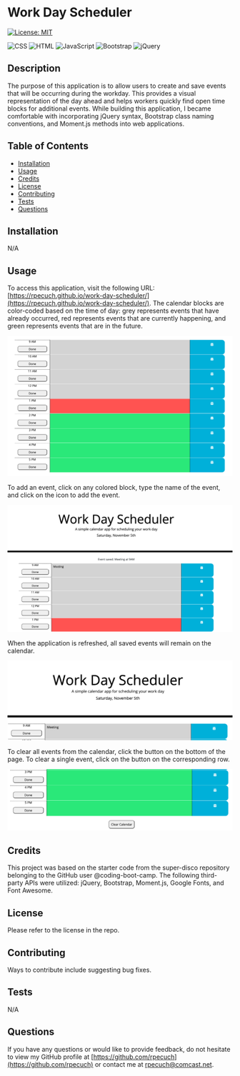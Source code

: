 # Work Day Scheduler

[![License: MIT](https://img.shields.io/badge/License-MIT-yellow.svg)](https://opensource.org/licenses/MIT)

![CSS](https://img.shields.io/badge/CSS3-1572B6?style=for-the-badge&logo=css3&logoColor=white)
![HTML](https://img.shields.io/badge/HTML5-E34F26?style=for-the-badge&logo=html5&logoColor=white)
![JavaScript](https://img.shields.io/badge/JavaScript-323330?style=for-the-badge&logo=javascript&logoColor=F7DF1E)
![Bootstrap](https://img.shields.io/badge/Bootstrap-563D7C?style=for-the-badge&logo=bootstrap&logoColor=white)
![jQuery](https://img.shields.io/badge/jQuery-0769AD?style=for-the-badge&logo=jquery&logoColor=white)

## Description

The purpose of this application is to allow users to create and save events that will be occurring during the workday. This provides a visual representation of the day ahead and helps workers quickly find open time blocks for additional events. While building this application, I became comfortable with incorporating jQuery syntax, Bootstrap class naming conventions, and Moment.js methods into web applications.

## Table of Contents

  - [Installation](#installation)
  - [Usage](#usage)
  - [Credits](#credits)
  - [License](#license)
  - [Contributing](#contributing)
  - [Tests](#tests)
  - [Questions](#questions)

## Installation

N/A

## Usage

To access this application, visit the following URL: [https://rpecuch.github.io/work-day-scheduler/](https://rpecuch.github.io/work-day-scheduler/). The calendar blocks are color-coded based on the time of day: grey represents events that have already occurred, red represents events that are currently happening, and green represents events that are in the future.

![color-coded calendar](./assets/images/color-code-time.png)

To add an event, click on any colored block, type the name of the event, and click on the icon to add the event.

![saving an event to calendar](./assets/images/saving-event.png)

When the application is refreshed, all saved events will remain on the calendar. 

![saved events on calendar](./assets/images/load-saved-events.png)

To clear all events from the calendar, click the button on the bottom of the page. To clear a single event, click on the button on the corresponding row.

![button to clear events from calendar](./assets/images/clear-calendar.png)

## Credits

This project was based on the starter code from the super-disco repository belonging to the GitHub user @coding-boot-camp. The following third-party APIs were utilized: jQuery, Bootstrap, Moment.js, Google Fonts, and Font Awesome.

## License

Please refer to the license in the repo.

## Contributing

  Ways to contribute include suggesting bug fixes.
  
  ## Tests

  N/A

  ## Questions

  If you have any questions or would like to provide feedback, do not hesitate to view my GitHub profile at [https://github.com/rpecuch](https://github.com/rpecuch) or contact me at rpecuch@comcast.net.
